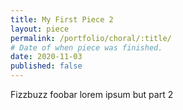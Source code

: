 ```yaml
---
title: My First Piece 2
layout: piece
permalink: /portfolio/choral/:title/
# Date of when piece was finished.
date: 2020-11-03
published: false
---
```


Fizzbuzz foobar lorem ipsum but part 2
